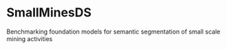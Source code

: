 # SmallMinesDS
Benchmarking foundation models for semantic segmentation of small scale mining activities
